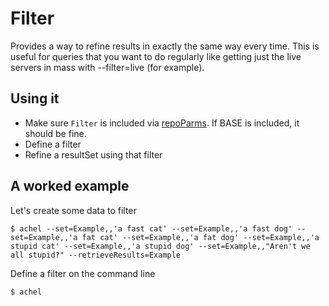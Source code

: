 # Filter

Provides a way to refine results in exactly the same way every time. This is useful for queries that you want to do regularly like getting just the live servers in mass with --filter=live (for example).

## Using it

* Make sure `Filter` is included via [repoParms](https://github.com/ksandom/achel/blob/master/docs/programming/creatingARepositoryWithProfiles.md#use-repoparmdefinepackages-to-create-a-profile). If BASE is included, it should be fine.
* Define a filter
* Refine a resultSet using that filter

## A worked example

Let's create some data to filter

    $ achel --set=Example,,'a fast cat' --set=Example,,'a fast dog' --set=Example,,'a fat cat' --set=Example,,'a fat dog' --set=Example,,'a stupid cat' --set=Example,,'a stupid dog' --set=Example,,"Aren't we all stupid?" --retrieveResults=Example

Define a filter on the command line

    $ achel 

